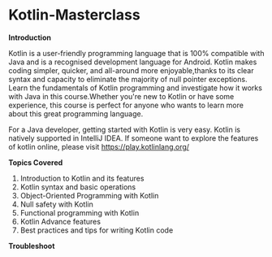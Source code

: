 # Kotlin-Masterclass

**Introduction**

Kotlin is a user-friendly programming language that is 100% compatible with Java and is a recognised development language for Android. Kotlin makes coding simpler, quicker, and all-around more enjoyable,thanks to its clear syntax and capacity to eliminate the majority of null pointer exceptions. Learn the fundamentals of Kotlin programming and investigate how it works with Java in this course.Whether you're new to Kotlin or have some experience, this course is perfect for anyone who wants to learn more about this great programming language.

For a Java developer, getting started with Kotlin is very easy. Kotlin is natively supported in IntelliJ IDEA.
If someone want to explore the features of kotlin online, please visit https://play.kotlinlang.org/

**Topics Covered**
1. Introduction to Kotlin and its features
2. Kotlin syntax and basic operations
3. Object-Oriented Programming with Kotlin
4. Null safety with Kotlin
5. Functional programming with Kotlin
6. Kotlin Advance features
7. Best practices and tips for writing Kotlin code

**Troubleshoot**

